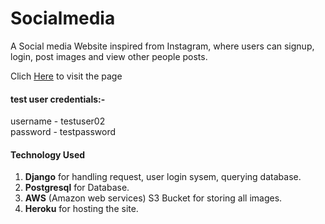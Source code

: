 # Socialmedia
A Social media Website inspired from Instagram, where users can signup, login, post images and view other people posts.

Clich [Here](http://socialmediadjango.herokuapp.com/ "Socialmedia") to visit the page

#### test user credentials:-
username - testuser02 <br>
password - testpassword

#### Technology Used
1. **Django** for handling request, user login sysem, querying database.
2. **Postgresql** for Database.
3. **AWS** (Amazon web services) S3 Bucket for storing all images.
4. **Heroku** for hosting the site.
